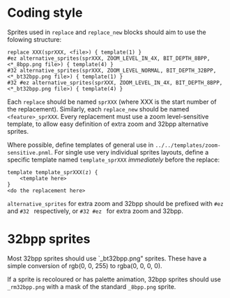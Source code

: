 # Coding style
Sprites used in `replace` and `replace_new` blocks should aim to use the folowing structure:

```
replace XXX(sprXXX, <file>) { template(1) }
#ez alternative_sprites(sprXXX, ZOOM_LEVEL_IN_4X, BIT_DEPTH_8BPP, <*_8bpp.png file>) { template(4) }
#32 alternative_sprites(sprXXX, ZOOM_LEVEL_NORMAL, BIT_DEPTH_32BPP, <*_bt32bpp.png file>) { template(1) }
#32 #ez alternative_sprites(sprXXX, ZOOM_LEVEL_IN_4X, BIT_DEPTH_8BPP, <*_bt32bpp.png file>) { template(4) }
```

Each `replace` should be named `sprXXX` (where XXX is the start number of the replacement). Similarly, each `replace_new` should be named `<feature>_sprXXX`. Every replacement must use a zoom level-sensitive template, to allow easy definition of extra zoom and 32bpp alternative sprites.

Where possible, define templates of general use in `../../templates/zoom-sensitive.pnml`. For single use very individual sprites layouts, define a specific template named `template_sprXXX` _immediately_ before the replace:

```
template template_sprXXX(z) {
    <template here>
}
<do the replacement here>
```

`alternative_sprites` for extra zoom and 32bpp should be prefixed with `#ez ` and `#32 ` respectively, or `#32 #ez ` for extra zoom and 32bpp.

# 32bpp sprites
Most 32bpp sprites should use `_bt32bpp.png" sprites. These have a simple conversion of rgb(0, 0, 255) to rgba(0, 0, 0, 0).

If a sprite is recoloured or has palette animation, 32bpp sprites should use `_rm32bpp.png` with a mask of the standard `_8bpp.png` sprite.
